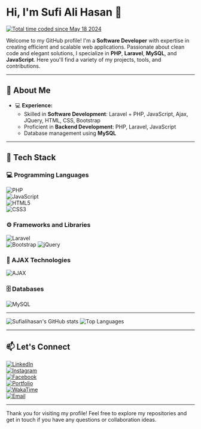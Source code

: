 # Hi, I'm Sufi Ali Hasan 👋
<a href="https://wakatime.com/@08844ba6-56d1-4549-a9db-86e8565149d8"><img src="https://wakatime.com/badge/user/08844ba6-56d1-4549-a9db-86e8565149d8.svg" alt="Total time coded since May 18 2024" /></a>


Welcome to my GitHub profile! I'm a **Software Developer** with expertise in creating efficient and scalable web applications. Passionate about clean code and elegant solutions, I specialize in **PHP**, **Laravel**, **MySQL**, and **JavaScript**. Here you'll find a variety of my projects, tools, and contributions.

---

## 🚀 About Me

- 💻 **Experience:**
  - Skilled in **Software Development**: Laravel + PHP, JavaScript, Ajax, JQuery, HTML, CSS, Bootstrap
  - Proficient in **Backend Development**: PHP, Laravel, JavaScript
  - Database management using **MySQL**

---

## 🔨 Tech Stack

### 💻 Programming Languages
![PHP](https://img.shields.io/badge/-PHP-777BB4?style=for-the-badge&logo=php&logoColor=white)  
![JavaScript](https://img.shields.io/badge/-JavaScript-F7DF1E?style=for-the-badge&logo=javascript&logoColor=black)  
![HTML5](https://img.shields.io/badge/-HTML5-E34F26?style=for-the-badge&logo=html5&logoColor=white)  
![CSS3](https://img.shields.io/badge/-CSS3-1572B6?style=for-the-badge&logo=css3&logoColor=white)

### ⚙️ Frameworks and Libraries
![Laravel](https://img.shields.io/badge/-Laravel-FF2D20?style=for-the-badge&logo=laravel&logoColor=white)  
![Bootstrap](https://img.shields.io/badge/-Bootstrap-7952B3?style=for-the-badge&logo=bootstrap&logoColor=white)
![jQuery](https://img.shields.io/badge/-jQuery-0769AD?style=for-the-badge&logo=jquery&logoColor=white)

### 🔗 AJAX Technologies
![AJAX](https://img.shields.io/badge/-AJAX-FF9900?style=for-the-badge&logo=ajax&logoColor=white)

### 🗄️ Databases
![MySQL](https://img.shields.io/badge/-MySQL-4479A1?style=for-the-badge&logo=mysql&logoColor=white)

---

![Sufialihasan's GitHub stats](https://github-readme-stats.vercel.app/api?username=sufialihasan&show_icons=true&theme=radical)
![Top Languages](https://github-readme-stats.vercel.app/api/top-langs/?username=sufialihasan&layout=compact&theme=radical)

---

## 📫 Let's Connect

<div class='row'>
    <a href="https://www.linkedin.com/in/sufialihasan">
        <img src="https://img.shields.io/badge/-LinkedIn-0A66C2?style=for-the-badge&logo=linkedin&logoColor=white" alt="LinkedIn">
    </a><br>
    <a href="https://www.instagram.com/hasansiddiqui.786">
        <img src="https://img.shields.io/badge/-Instagram-E4405F?style=for-the-badge&logo=instagram&logoColor=white" alt="Instagram">
    </a><br>
    <a href="https://www.facebook.com/hasansiddiqui7860">
        <img src="https://img.shields.io/badge/-Facebook-1877F2?style=for-the-badge&logo=facebook&logoColor=white" alt="Facebook">
    </a><br>
    <a href="https://sufialihasan.in">
        <img src="https://img.shields.io/badge/-Portfolio-000000?style=for-the-badge&logo=vercel&logoColor=white" alt="Portfolio">
    </a><br>
    <a href="https://wakatime.com/@sufialihasan">
        <img src="https://img.shields.io/badge/-WakaTime-56347C?style=for-the-badge&logo=wakatime&logoColor=white" alt="WakaTime">
    </a><br>
    <a href="mailto:sufialihausan@gmail.com">
        <img src="https://img.shields.io/badge/-Email-D14836?style=for-the-badge&logo=gmail&logoColor=white" alt="Email">
    </a>
</div>
 

---

Thank you for visiting my profile! Feel free to explore my repositories and get in touch if you have any questions or collaboration ideas.
